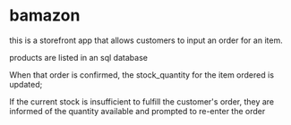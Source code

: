 # bamazon

this is a storefront app that allows customers to input an order for an item. 

products are listed in an sql database

When that order is confirmed, the stock_quantity for the item ordered is updated;

If the current stock is insufficient to fulfill the customer's order, they are informed of
the quantity available and prompted to re-enter the order